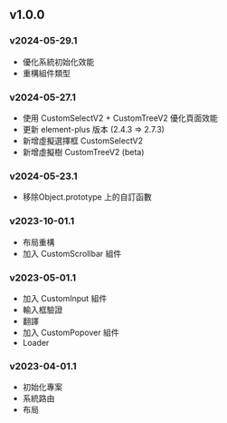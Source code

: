 ## v1.0.0

### v2024-05-29.1
- 優化系統初始化效能
- 重構組件類型

### v2024-05-27.1
- 使用 CustomSelectV2 + CustomTreeV2 優化頁面效能
- 更新 element-plus 版本 (2.4.3 => 2.7.3)
- 新增虛擬選擇框 CustomSelectV2
- 新增虛擬樹 CustomTreeV2 (beta)

### v2024-05-23.1
- 移除Object.prototype 上的自訂函數

### v2023-10-01.1
- 布局重構
- 加入 CustomScrollbar 組件

### v2023-05-01.1
- 加入 CustomInput 組件
- 輸入框驗證
- 翻譯
- 加入 CustomPopover 組件
- Loader

### v2023-04-01.1
- 初始化專案
- 系統路由
- 布局
